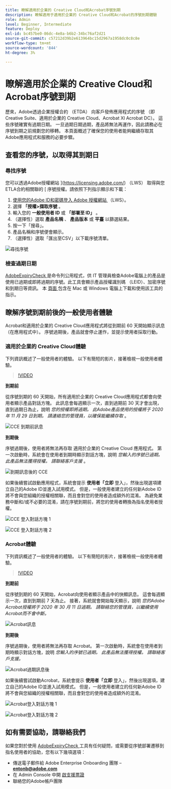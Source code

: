 ```yaml
---
title: 瞭解適用於企業的 Creative Cloud和Acrobat序號到期
description: 瞭解適用于適用於企業的 Creative Cloud和Acrobat的序號到期體驗
role: Admin
level: Beginner, Intermediate
feature: Deploy
exl-id: bc457be0-86dc-4e8a-b6b2-34bc76af2d21
source-git-commit: c57212d39b2e613964bc15d2967a1958dc0c8c8e
workflow-type: tm+mt
source-wordcount: '844'
ht-degree: 3%

---
```


# 瞭解適用於企業的 Creative Cloud和Acrobat序號到期

歷來，Adobe透過企業授權合約 （ETDA） 向客戶發佈應用程式的序號 （即Creative Suite、適用於企業的 Creative Cloud、Acrobat XI Acrobat DC）。 這些序號確實有過期日期。 一旦過期日期過期，產品將無法再運作，因此請務必在序號到期之前規劃您的移轉。 本頁面概述了確保您的使用者能夠繼續存取其Adobe應用程式和服務的必要步驟。

## 查看您的序號，以取得其到期日

### 尋找序號

您可以透過Adobe授權網站 ](https://licensing.adobe.com/) （LWS） 取得與您ETLA合約相關聯的 [ 序號授權。請依照下列指示顯示和下載：

1. [使用您的Adobe ID和密碼登入 Adobe 授權網站 ](https://licensing.adobe.com/) （LWS）。
1. 選擇 **「授權>擷取序號** 。
1. 輸入您的 **一般使用者 ID** 或 **「部署至 ID」** 。
1. （選擇性）選取 **產品名稱** 、 **產品版本** 或 **平臺** 以篩選結果。
1. 按一下「搜尋」。
1. 產品名稱和序號便會顯示。
1. （選擇性）選取「匯出至CSV」以下載序號清單。

![尋找序號](assets/retrieveserialnumbers.png)

### 檢查過期日期

[AdobeExpiryCheck ](https://helpx.adobe.com/enterprise/kb/volume-license-expiration-check.html) 是命令列公用程式，供 IT 管理員檢查Adobe電腦上的產品是使用已過期或即將過期的序號。此工具會顯示產品授權識別碼 （LEID）、加密序號和到期日等資訊。 本 [ 頁面 ](https://helpx.adobe.com/enterprise/kb/volume-license-expiration-check.html) 包含在 Mac 或 Windows 電腦上下載和使用該工具的指示。

## 瞭解序號到期前後的一般使用者體驗

Acrobat和適用於企業的 Creative Cloud應用程式將從到期前 60 天開始顯示訊息 （在應用程式中）。 序號過期後，產品就會停止運作，並提示使用者採取行動。

### 適用於企業的 Creative Cloud體驗

下列資訊概述了一般使用者的體驗。 以下有簡短的影片，接著檢視一般使用者體驗。

>[!VIDEO](https://video.tv.adobe.com/v/331746?hidetitle=true)

**到期前**

從序號到期的 60 天開始，所有適用於企業的 Creative Cloud應用程式都會向使用者顯示產品對話方塊。 此訊息會每週顯示一次，直到過期前 30 天才會出現，直到過期日為止，說明 *您的授權即將過期。 此Adobe產品使用的授權將于 2020 年 11 月 29 日到期。 請連絡您的管理員，以確保能繼續存取* 。

![CCE 到期前訊息](assets/cceexpiring.png)

**到期後**

序號過期後，使用者將無法再存取 適用於企業的 Creative Cloud 應用程式。 第一次啟動時，系統會在使用者到期時顯示對話方塊，說明 *您輸入的序號已過期。 此產品無法獲得授權。 請聯絡客戶支援* 。

![到期訊息後的 CCE](assets/cceafterexpire.png)

如果後續嘗試啟動應用程式，系統會提示 **使用者「立即** 登入」，然後出現選項建立自己的Adobe ID並進入試用模式。 但是，一般使用者建立的任何新Adobe ID將不會與您組織的授權相關聯，而且會對您的使用者造成額外的混淆。 為避免業務中斷和/或不必要的混淆，請在序號到期前，將您的使用者轉換為指名使用者授權。

![CCE 登入對話方塊 1](assets/ccesignin1.png)

![CCE 登入對話方塊 2](assets/ccesignin2.png)

### Acrobat體驗

下列資訊概述了一般使用者的體驗。 以下有簡短的影片，接著檢視一般使用者體驗。

>[!VIDEO](https://video.tv.adobe.com/v/331749?hidetitle=true)


**到期前**

從序號到期的 60 天開始，Acrobat向使用者顯示產品中的快顯訊息。 這會每週顯示一次，直到到期前 7 天為止。 接著，系統就會開始每天顯示，說明 *您的Adobe Acrobat授權將于 2020 年 30 月 11 日過期。 請聯絡您的管理員，以繼續使用Acrobat而不會中斷。*

![Acrobat訊息](assets/acrobatexpiring.png)

**到期後**

序號過期後，使用者將無法再存取 Acrobat。 第一次啟動時，系統會在使用者到期時顯示對話方塊，說明 *您輸入的序號已過期。 此產品無法獲得授權。 請聯絡客戶支援。*

![Acrobat過期訊息後](assets/acrobatafterexpire.png)

如果後續嘗試啟動Acrobat，系統會提示 **使用者「立即** 登入」，然後出現選項，建立自己的Adobe ID並進入試用模式。 但是，一般使用者建立的任何新Adobe ID將不會與您組織的授權相關聯，而且會對您的使用者造成額外的混淆。

![Acrobat登入對話方塊 1](assets/acrobatsignin1.png)

![Acrobat登入對話方塊 2](assets/acrobatsignin2.png)

## 如有需要協助，請聯絡我們

如果您對於使用 [ AdobeExpiryCheck ](https://helpx.adobe.com/enterprise/kb/volume-license-expiration-check.html) 工具有任何疑問，或需要從序號部署遷移到指名使用者的協助，您有以下幾項選項：
* 傳送電子郵件給 Adobe Enterprise Onboarding 團隊 – **entonb@adobe.com**
* 在 Admin Console 中開 [ 啟支援票證](https://adminconsole.adobe.com/support)
* 聯絡您的Adobe帳戶團隊
